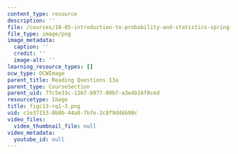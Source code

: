 ```yaml
---
content_type: resource
description: ''
file: /courses/18-05-introduction-to-probability-and-statistics-spring-2014/c1e371538b8b44a07bfe2c8f9d46b90c_figc13-rq1-3.png
file_type: image/png
image_metadata:
  caption: ''
  credit: ''
  image-alt: ''
learning_resource_types: []
ocw_type: OCWImage
parent_title: Reading Questions 13a
parent_type: CourseSection
parent_uid: 77c5e33c-1267-b977-80b7-a3e4b16f8ced
resourcetype: Image
title: figc13-rq1-3.png
uid: c1e37153-8b8b-44a0-7bfe-2c8f9d46b90c
video_files:
  video_thumbnail_file: null
video_metadata:
  youtube_id: null
---
```

